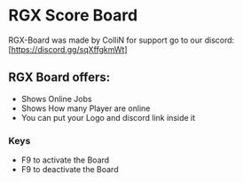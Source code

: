 # RGX Score Board
RGX-Board was made by ColliN for support go to our discord: [https://discord.gg/sqXffgkmWt]

## RGX Board offers:
- Shows Online Jobs
- Shows How many Player are online
- You can put your Logo and discord link inside it

### Keys
- F9 to activate the Board
- F9 to deactivate the Board
